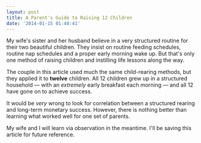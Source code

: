 ```yaml
---
layout: post
title: A Parent's Guide to Raising 12 Children
date: '2014-01-15 01:48:41'
---
```


<p>My wife's sister and her husband believe in a very structured routine for their two beautiful children. They insist on routine feeding schedules, routine nap schedules and a proper early morning wake up. But that's only one method of raising children and instilling life lessons along the way.</p>

<p>The couple in this article used much the same child-rearing methods, but they applied it to <strong>twelve</strong> children. All 12 children grew up in a structured household — with an <em>extremely</em> early breakfast each morning — and all 12 have gone on to achieve success.</p>

<p>It would be <em>very</em> wrong to look for correlation between a structured rearing and long-term monetary success. However, there is nothing better than learning what worked well for one set of parents. </p>

<p>My wife and I will learn via observation in the meantime. I'll be saving this article for future reference.</p>